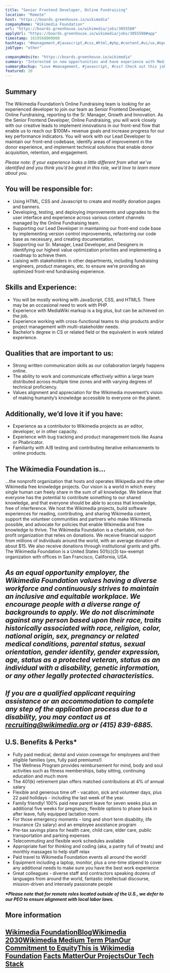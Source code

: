 ```yaml
---
title: "Senior Frontend Developer, Online Fundraising"
location: "Remote"
host: "https://boards.greenhouse.io/wikimedia"
companyName: "Wikimedia Foundation"
url: "https://boards.greenhouse.io/wikimedia/jobs/3055580"
applyUrl: "https://boards.greenhouse.io/wikimedia/jobs/3055580#app"
timestamp: 1619568000000
hashtags: "#management,#javascript,#css,#html,#php,#content,#ui/ux,#operations,#asana,#optimization"
jobType: "other"

companyWebsite: "https://boards.greenhouse.io/wikimedia"
summary: "Interested in new opportunities and have experience with MediaWiki markup is a big plus, but can be achieved on the job? Wikimedia Foundation has a job opening for a senior frontend developer."
summaryBackup: "Love #management, #javascript, #css? Check out this job post!"
featured: 20
---
```


## Summary

The Wikimedia Foundation’s Online Fundraising team is looking for an experienced developer to join our team as Senior Frontend Developer, Online Fundraising, reporting to the Sr. Manager, Growth and Innovation. As the Senior Frontend Developer, Online Fundraising, you will work closely with our creative leads to implement innovations in our front-end flow that enable us to reach our $100M+ revenue goals and increase progress for our key performance indicators. You will work with our Lead Developer to maintain our front-end codebase, identify areas of improvement in the donor experience, and implement technical solutions that enable donor acquisition, retention, and engagement. 

_Please note: If your experience looks a little different from what we’ve identified and you think you’d be great in this role, we’d love to learn more about you._

## You will be responsible for:

*   Using HTML, CSS and Javascript to create and modify donation pages and banners.
*   Developing, testing, and deploying improvements and upgrades to the user interface and experience across various content channels managed by the Online Fundraising team. 
*   Supporting our Lead Developer in maintaining our front-end code base by implementing version control improvements, refactoring our code base as necessary, and creating documentation. 
*   Supporting our Sr. Manager, Lead Developer, and Designers in identifying our highest value optimization priorities and implementing a roadmap to achieve them.
*   Liaising with stakeholders in other departments, including fundraising engineers, product managers, etc. to ensure we’re providing an optimized front-end fundraising experience.

## Skills and Experience:

*   You will be mostly working with JavaScript, CSS, and HTML5. There may be an occasional need to work with PHP.
*   Experience with MediaWiki markup is a big plus, but can be achieved on the job.
*   Experience working with cross-functional teams to ship products and/or project management with multi-stakeholder needs.
*   Bachelor’s degree in CS or related field or the equivalent in work related experience.

## Qualities that are important to us:

*   Strong written communication skills as our collaboration largely happens online.
*   The ability to work and communicate effectively within a large team distributed across multiple time zones and with varying degrees of technical proficiency.
*   Values alignment and appreciation for the Wikimedia movement’s vision of making humanity’s knowledge accessible to everyone on the planet.

## Additionally, we’d love it if you have:

*   Experience as a contributor to Wikimedia projects as an editor, developer, or in other capacity.
*   Experience with bug tracking and product management tools like Asana or Phabricator.
*   Familiarity with A/B testing and contributing iterative enhancements to online products.

## The Wikimedia Foundation is... 

...the nonprofit organization that hosts and operates Wikipedia and the other Wikimedia free knowledge projects. Our vision is a world in which every single human can freely share in the sum of all knowledge. We believe that everyone has the potential to contribute something to our shared knowledge, and that everyone should be able to access that knowledge, free of interference. We host the Wikimedia projects, build software experiences for reading, contributing, and sharing Wikimedia content, support the volunteer communities and partners who make Wikimedia possible, and advocate for policies that enable Wikimedia and free knowledge to thrive. The Wikimedia Foundation is a charitable, not-for-profit organization that relies on donations. We receive financial support from millions of individuals around the world, with an average donation of about $15. We also receive donations through institutional grants and gifts. The Wikimedia Foundation is a United States 501(c)(3) tax-exempt organization with offices in San Francisco, California, USA.

## _As an equal opportunity employer, the Wikimedia Foundation values having a diverse workforce and continuously strives to maintain an inclusive and equitable workplace. We encourage people with a diverse range of backgrounds to apply. We do not discriminate against any person based upon their race, traits historically associated with race, religion, color, national origin, sex, pregnancy or related medical conditions, parental status, sexual orientation, gender identity, gender expression, age, status as a protected veteran, status as an individual with a disability, genetic information, or any other legally protected characteristics._

## _If you are a qualified applicant requiring assistance or an accommodation to complete any step of the application process due to a disability, you may contact us at recruiting@wikimedia.org or (415) 839-6885._

## U.S. Benefits & Perks\*

*   Fully paid medical, dental and vision coverage for employees and their eligible families (yes, fully paid premiums!)
*   The Wellness Program provides reimbursement for mind, body and soul activities such as fitness memberships, baby sitting, continuing education and much more
*   The 401(k) retirement plan offers matched contributions at 4% of annual salary
*   Flexible and generous time off - vacation, sick and volunteer days, plus 22 paid holidays - including the last week of the year.
*   Family friendly! 100% paid new parent leave for seven weeks plus an additional five weeks for pregnancy, flexible options to phase back in after leave, fully equipped lactation room.
*   For those emergency moments - long and short term disability, life insurance (2x salary) and an employee assistance program
*   Pre-tax savings plans for health care, child care, elder care, public transportation and parking expenses
*   Telecommuting and flexible work schedules available
*   Appropriate fuel for thinking and coding (aka, a pantry full of treats) and monthly massages to help staff relax
*   Paid travel to Wikimedia Foundation events all around the world!
*   Equipment including a laptop, monitor, plus a one-time stipend to cover any additional needs to make sure you have the best work experience
*   Great colleagues - diverse staff and contractors speaking dozens of languages from around the world, fantastic intellectual discourse, mission-driven and intensely passionate people

**_\*Please note that for remote roles located outside of the U.S., we defer to our PEO to ensure alignment with local labor laws._**

## More information

## [Wikimedia Foundation](https://wikimediafoundation.org/)[**Blog**](https://wikimediafoundation.org/news/)[**Wikimedia 2030**](https://meta.wikimedia.org/wiki/Strategy/Wikimedia_movement/2017)[**Wikimedia Medium Term Plan**](https://meta.wikimedia.org/wiki/Wikimedia_Foundation_Medium-term_plan_2019)[**Our Commitment to Equity**](https://medium.com/freely-sharing-the-sum-of-all-knowledge/we-stand-for-racial-justice-49c31afbabca)[**This is Wikimedia Foundation**](https://www.youtube.com/watch?v=OQzZI0l3IOw) [**Facts Matter**](https://www.youtube.com/watch?v=xQ4ba28-oGs)[**Our Projects**](https://wikimediafoundation.org/wiki/Our_projects)[**Our Tech Stack**](https://techblog.wikimedia.org/)
